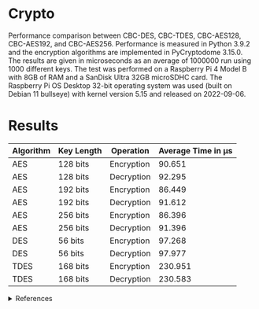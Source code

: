 # Crypto
Performance comparison between CBC-DES, CBC-TDES, CBC-AES128, CBC-AES192, and CBC-AES256.
Performance is measured in Python 3.9.2 and the encryption algorithms are implemented in PyCryptodome 3.15.0.
The results are given in microseconds as an average of 1000000 run using 1000 different keys.
The test was performed on a Raspberry Pi 4 Model B with 8GB of RAM and a SanDisk Ultra 32GB microSDHC card.
The Raspberry Pi OS Desktop 32-bit operating system was used (built on Debian 11 bullseye) with kernel version 5.15 and released on 2022-09-06.

# Results
Algorithm | Key Length | Operation | Average Time in μs
--- | --- | --- | ---
AES | 128 bits | Encryption | 90.651
AES | 128 bits | Decryption | 92.295
AES | 192 bits | Encryption | 86.449
AES | 192 bits | Decryption | 91.612
AES | 256 bits | Encryption | 86.396
AES | 256 bits | Decryption | 91.396
DES | 56 bits | Encryption | 97.268
DES | 56 bits | Decryption | 97.977
TDES | 168 bits | Encryption | 230.951
TDES | 168 bits | Decryption | 230.583

<details><summary>References</summary>

https://www.python.org/downloads/release/python-392/

https://pycryptodome.readthedocs.io/en/latest/index.html

https://www.nist.gov/publications/advanced-encryption-standard-aes

https://csrc.nist.gov/publications/detail/fips/46/3/archive/1999-10-25

https://csrc.nist.gov/publications/detail/sp/800-67/rev-1/archive/2012-01-23

https://csrc.nist.gov/publications/detail/sp/800-38a/final

https://www.raspberrypi.com/products/raspberry-pi-4-model-b/specifications/

https://www.westerndigital.com/en-se/products/memory-cards/sandisk-ultra-uhs-i-microsd

https://downloads.raspberrypi.org/raspios_armhf/release_notes.txt
</details>
